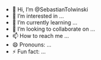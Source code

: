 - 👋 Hi, I’m @SebastianTolwinski
- 👀 I’m interested in ...
- 🌱 I’m currently learning ...
- 💞️ I’m looking to collaborate on ...
- 📫 How to reach me ...
- 😄 Pronouns: ...
- ⚡ Fun fact: ...

<!---
SebastianTolwinski/SebastianTolwinski is a ✨ special ✨ repository because its `README.md` (this file) appears on your GitHub profile.
You can click the Preview link to take a look at your changes.
--->
